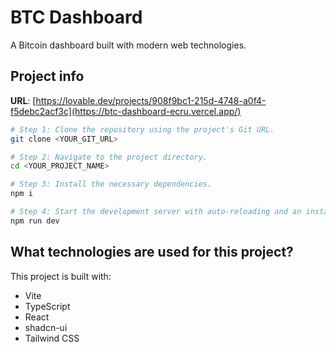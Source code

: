 # BTC Dashboard

A Bitcoin dashboard built with modern web technologies.

## Project info

**URL**: [https://lovable.dev/projects/908f9bc1-215d-4748-a0f4-f5debc2acf3c](https://btc-dashboard-ecru.vercel.app/)



```sh
# Step 1: Clone the repository using the project's Git URL.
git clone <YOUR_GIT_URL>

# Step 2: Navigate to the project directory.
cd <YOUR_PROJECT_NAME>

# Step 3: Install the necessary dependencies.
npm i

# Step 4: Start the development server with auto-reloading and an instant preview.
npm run dev
```

## What technologies are used for this project?

This project is built with:

- Vite
- TypeScript
- React
- shadcn-ui
- Tailwind CSS
